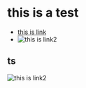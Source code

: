 # this is a test


- [this is link](something.md)
- ![this is link2](something.jpg)

## ts

![this is link2](something.jpg)

<!--  -->

<!-- This is comment 


commmmment
-->
